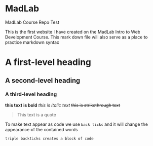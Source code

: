 # MadLab
 MadLab Course Repo Test

This is the first website I have created on the MadLab Intro to Web Development Course.
This mark down file will also serve as a place to practice markdown syntax

# A first-level heading
## A second-level heading
### A third-level heading

**this text is bold**
*this is italic text*
~~this is strikethrough text~~

>This text is a quote

To make text appear as code we use ` back ticks ` and it will change the appearance of the contained words

```triple backticks creates a block of code```

